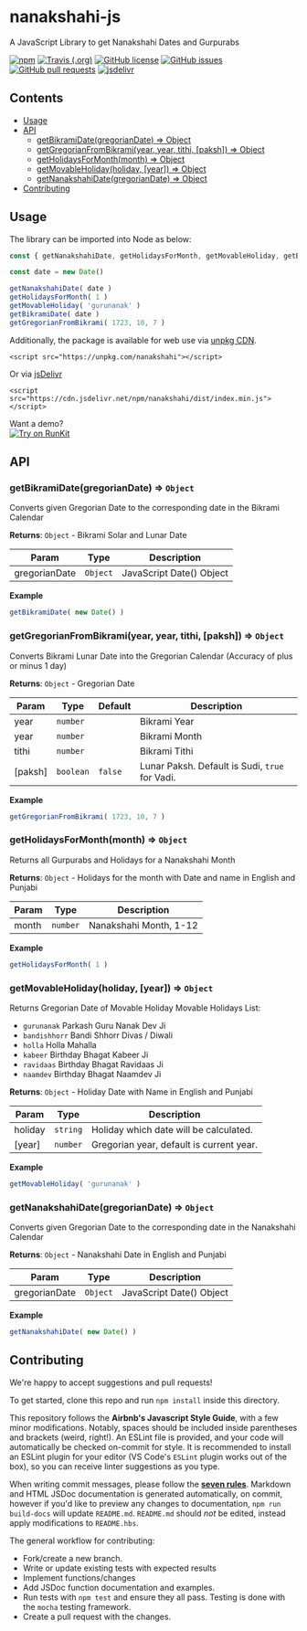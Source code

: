 <!-- Do not modify README.md, instead modify README.hbs -->

# nanakshahi-js
A JavaScript Library to get Nanakshahi Dates and Gurpurabs

[![npm](https://img.shields.io/npm/v/nanakshahi.svg?style=flat-square)](https://www.npmjs.com/package/nanakshahi)
[![Travis (.org)](https://img.shields.io/travis/Sarabveer/nanakshahi-js.svg?style=flat-square)](https://travis-ci.org/Sarabveer/nanakshahi-js)
[![GitHub license](https://img.shields.io/github/license/Sarabveer/nanakshahi-js.svg?style=flat-square)](./LICENSE)
[![GitHub issues](https://img.shields.io/github/issues/Sarabveer/nanakshahi-js.svg?style=flat-square)](https://github.com/Sarabveer/nanakshahi-js/issues)
[![GitHub pull requests](https://img.shields.io/github/issues-pr/Sarabveer/nanakshahi-js.svg?style=flat-square)](https://github.com/Sarabveer/nanakshahi-js/pulls)
[![jsdelivr](https://data.jsdelivr.com/v1/package/npm/nanakshahi/badge)](https://www.jsdelivr.com/package/npm/nanakshahi)

## Contents

<!-- toc -->

- [Usage](#usage)
- [API](#api)
  * [getBikramiDate(gregorianDate) ⇒ Object](#getbikramidategregoriandate-%E2%87%92-object)
  * [getGregorianFromBikrami(year, year, tithi, [paksh]) ⇒ Object](#getgregorianfrombikramiyear-year-tithi-paksh-%E2%87%92-object)
  * [getHolidaysForMonth(month) ⇒ Object](#getholidaysformonthmonth-%E2%87%92-object)
  * [getMovableHoliday(holiday, [year]) ⇒ Object](#getmovableholidayholiday-year-%E2%87%92-object)
  * [getNanakshahiDate(gregorianDate) ⇒ Object](#getnanakshahidategregoriandate-%E2%87%92-object)
- [Contributing](#contributing)

<!-- tocstop -->

## Usage

The library can be imported into Node as below:
```javascript
const { getNanakshahiDate, getHolidaysForMonth, getMovableHoliday, getBikramiDate } = require( 'nanakshahi' )

const date = new Date()

getNanakshahiDate( date )
getHolidaysForMonth( 1 )
getMovableHoliday( 'gurunanak' )
getBikramiDate( date )
getGregorianFromBikrami( 1723, 10, 7 )
```

Additionally, the package is available for web use via [unpkg CDN](https://unpkg.com/nanakshahi).
```
<script src="https://unpkg.com/nanakshahi"></script>
```

Or via [jsDelivr](https://www.jsdelivr.com/package/npm/nanakshahi)
```
<script src="https://cdn.jsdelivr.net/npm/nanakshahi/dist/index.min.js"></script>
```

Want a demo?  
[![Try on RunKit](https://img.shields.io/badge/Try%20on%20RunKit-nanakshahi-brightgreen.svg?style=flat-square)](https://npm.runkit.com/nanakshahi)

## API

### getBikramiDate(gregorianDate) ⇒ <code>Object</code>
Converts given Gregorian Date to the corresponding date in the Bikrami Calendar

**Returns**: <code>Object</code> - Bikrami Solar and Lunar Date  

| Param | Type | Description |
| --- | --- | --- |
| gregorianDate | <code>Object</code> | JavaScript Date() Object |

**Example**  
```js
getBikramiDate( new Date() )
```
### getGregorianFromBikrami(year, year, tithi, [paksh]) ⇒ <code>Object</code>
Converts Bikrami Lunar Date into the Gregorian Calendar (Accuracy of plus or minus 1 day)

**Returns**: <code>Object</code> - Gregorian Date  

| Param | Type | Default | Description |
| --- | --- | --- | --- |
| year | <code>number</code> |  | Bikrami Year |
| year | <code>number</code> |  | Bikrami Month |
| tithi | <code>number</code> |  | Bikrami Tithi |
| [paksh] | <code>boolean</code> | <code>false</code> | Lunar Paksh. Default is Sudi, `true` for Vadi. |

**Example**  
```js
getGregorianFromBikrami( 1723, 10, 7 )
```
### getHolidaysForMonth(month) ⇒ <code>Object</code>
Returns all Gurpurabs and Holidays for a Nanakshahi Month

**Returns**: <code>Object</code> - Holidays for the month with Date and name in English and Punjabi  

| Param | Type | Description |
| --- | --- | --- |
| month | <code>number</code> | Nanakshahi Month, 1-12 |

**Example**  
```js
getHolidaysForMonth( 1 )
```
### getMovableHoliday(holiday, [year]) ⇒ <code>Object</code>
Returns Gregorian Date of Movable HolidayMovable Holidays List:- `gurunanak` Parkash Guru Nanak Dev Ji- `bandishhorr` Bandi Shhorr Divas / Diwali- `holla` Holla Mahalla- `kabeer` Birthday Bhagat Kabeer Ji- `ravidaas` Birthday Bhagat Ravidaas Ji- `naamdev` Birthday Bhagat Naamdev Ji

**Returns**: <code>Object</code> - Holiday Date with Name in English and Punjabi  

| Param | Type | Description |
| --- | --- | --- |
| holiday | <code>string</code> | Holiday which date will be calculated. |
| [year] | <code>number</code> | Gregorian year, default is current year. |

**Example**  
```js
getMovableHoliday( 'gurunanak' )
```
### getNanakshahiDate(gregorianDate) ⇒ <code>Object</code>
Converts given Gregorian Date to the corresponding date in the Nanakshahi Calendar

**Returns**: <code>Object</code> - Nanakshahi Date in English and Punjabi  

| Param | Type | Description |
| --- | --- | --- |
| gregorianDate | <code>Object</code> | JavaScript Date() Object |

**Example**  
```js
getNanakshahiDate( new Date() )
```

## Contributing

We're happy to accept suggestions and pull requests!

To get started, clone this repo and run `npm install` inside this directory. 

This repository follows the **Airbnb's Javascript Style Guide**, with a few minor modifications. Notably, spaces should be included inside parentheses and brackets (weird, right!). An ESLint file is provided,
and your code will automatically be checked on-commit for style.
It is recommended to install an ESLint plugin for your editor (VS Code's `ESLint` plugin works out of the box), so you can receive
linter suggestions as you type.

When writing commit messages, please follow the **[seven rules](https://chris.beams.io/posts/git-commit/#seven-rules)**. 
Markdown and HTML JSDoc documentation is generated automatically, on commit,
however if you'd like to preview any changes to documentation, `npm run build-docs` will
update `README.md`. `README.md` should *not* be edited, instead apply modifications to `README.hbs`.

The general workflow for contributing:

- Fork/create a new branch.
- Write or update existing tests with expected results
- Implement functions/changes
- Add JSDoc function documentation and examples.
- Run tests with `npm test` and ensure they all pass. Testing is done with the `mocha` testing framework.
- Create a pull request with the changes.
